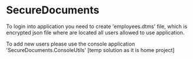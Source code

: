 # SecureDocuments

To login into application you need to create 'employees.dtms' file, which is encrypted json file where are located all users allowed to use application.

To add new users please use the console application 'SecureDocuments.ConsoleUtils' [temp solution as it is home project]
